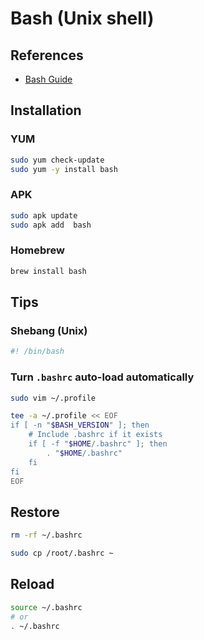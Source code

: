 # Bash (Unix shell)

## References

- [Bash Guide](https://github.com/Idnan/bash-guide)

## Installation

### YUM

```sh
sudo yum check-update
sudo yum -y install bash
```

### APK

```sh
sudo apk update
sudo apk add  bash
```

### Homebrew

```sh
brew install bash
```

## Tips

### Shebang (Unix)

```sh
#! /bin/bash
```

### Turn `.bashrc` auto-load automatically

```sh
sudo vim ~/.profile
```

```sh
tee -a ~/.profile << EOF
if [ -n "$BASH_VERSION" ]; then
    # Include .bashrc if it exists
    if [ -f "$HOME/.bashrc" ]; then
        . "$HOME/.bashrc"
    fi
fi
EOF
```

## Restore

```sh
rm -rf ~/.bashrc
```

```sh
sudo cp /root/.bashrc ~
```

## Reload

```sh
source ~/.bashrc
# or
. ~/.bashrc
```
